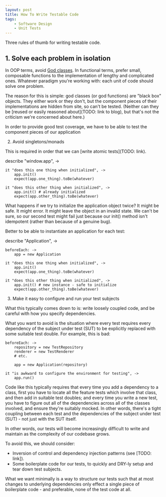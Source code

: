 ```yaml
---
layout: post
title: How To Write Testable Code
tags:
    - Software Design
    - Unit Tests
---
```


Three rules of thumb for writing testable code.

## 1. Solve each problem in isolation

In OOP terms, avoid [God classes](http://en.wikipedia.org/wiki/God_object).  In functional terms, prefer small, composable functions to the implementation of lengthy and complicated ones.  Whatever paradigm you're working with: each unit of code should solve one problem.

The reason for this is simple: god classes (or god functions) are "black box" objects.  They either work or they don't, but the component pieces of their implementations are hidden from site, so can't be tested.  (Neither can they be [reused or easily reasoned about](TODO: link to blog), but that's not the criticism we're concerned about here.)

In order to provide good test coverage, we have to be able to test the component pieces of our application 

2. Avoid singletons/monads

This is required in order that we can [write atomic tests](TODO: link).  

describe "window.app", ->

    it "does this one thing when initialized", ->
        app.init()
        expect(app.one_thing).toBe(whatever)
        
    it "does this other thing when initialized", ->
        app.init() # already initialized
        expect(app.other_thing).toBe(whatever)
        
What happens if we try to initialize the application object twice?  It might be safe.  It might error.  It might leave the object in an invalid state.  We can't be sure, so our second test might fail just because our init() method isn't idempotent (rather than because of a genuine bug).

Better to be able to instantiate an application for each test:

describe "Application", ->

    beforeEach: ->
        app = new Application
        
    it "does this one thing when initialized", ->
        app.init()
        expect(app.one_thing).toBe(whatever)
        
    it "does this other thing when initialized", ->
        app.init() # new instance - safe to initialize
        expect(app.other_thing).toBe(whatever)

3. Make it easy to configure and run your test subjects

What this typically comes down to is: write loosely coupled code, and be careful with how you specify dependencies.

What you want to avoid is the situation where every test requires every dependency of the subject under test (SUT) to be explicitly replaced with some suitable test double.  For example, this is bad:

    beforeEach: ->
        repository = new TestRepository
        renderer = new TestRenderer        
        # etc.
        
        app = new Application(repository)
    
    it "is awkward to configure the environment for testing", ->
        app.run()


Code like this typically requires that every time you add a dependency to a class, first you have to locate all the feature tests which involve that class, and then add in suitable test doubles; and every time you write a new test, you have to figure out all of the dependencies across all of the classes involved, and ensure they're suitably mocked.  In other words, there's a tight coupling between each test and the dependencies of the subject under test (SUT) - not just with the SUT itself.

In other words, our tests will become increasingly difficult to write and maintain as the complexity of our codebase grows.

To avoid this, we should consider:

* Inversion of control and dependency injection patterns (see [TODO: link]).
* Some boilerplate code for our tests, to quickly and DRY-ly setup and tear down test subjects.

What we want minimally is a way to structure our tests such that at most changes to underlying dependencies only effect a single piece of boilerplate code - and preferable, none of the test code at all.

